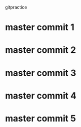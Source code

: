 gitpractice

master commit 1
===============
master commit 2
===============
master commit 3
===============
master commit 4
===============
master commit 5
===============